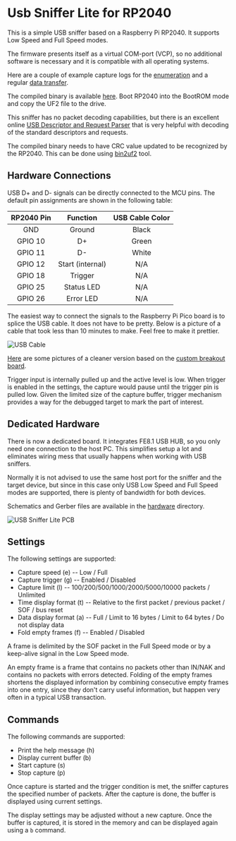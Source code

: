 # Usb Sniffer Lite for RP2040

This is a simple USB sniffer based on a Raspberry Pi RP2040. It supports Low Speed and
Full Speed modes.

The firmware presents itself as a virtual COM-port (VCP), so no additional software
is necessary and it is compatible with all operating systems.

Here are a couple of example capture logs for the [enumeration](doc/usb_fs_enumeration.txt)
and a regular [data transfer](doc/usb_fs_data.txt).

The compiled binary is available [here](bin/UsbSnifferLite.uf2). Boot RP2040 into
the BootROM mode and copy the UF2 file to the drive.

This sniffer has no packet decoding capabilities, but there is an excellent online
[USB Descriptor and Request Parser](https://eleccelerator.com/usbdescreqparser/)
that is very helpful with decoding of the standard descriptors and requests.

The compiled binary needs to have CRC value updated to be recognized by the RP2040.
This can be done using [bin2uf2](https://github.com/ataradov/tools/tree/master/bin2uf2) tool.

## Hardware Connections

USB D+ and D- signals can be directly connected to the MCU pins. The default
pin assignments are shown in the following table:

| RP2040 Pin | Function | USB Cable Color |
|:-------:|:----------------:|:-----:|
| GND     | Ground           | Black |
| GPIO 10 | D+               | Green |
| GPIO 11 | D-               | White |
| GPIO 12 | Start (internal) | N/A   |
| GPIO 18 | Trigger          | N/A   |
| GPIO 25 | Status LED       | N/A   |
| GPIO 26 | Error LED        | N/A   |

The easiest way to connect the signals to the Raspberry Pi Pico board is to splice
the USB cable. It does not have to be pretty. Below is a picture of a cable that
took less than 10 minutes to make. Feel free to make it prettier.

![USB Cable](doc/cable.jpg)

[Here](doc/Hardware.md) are some pictures of a cleaner version based on
the [custom breakout board](https://github.com/ataradov/breakout-boards/tree/master/rp2040).

Trigger input is internally pulled up and the active level is low. When trigger is
enabled in the settings, the capture would pause until the trigger pin is pulled low.
Given the limited size of the capture buffer, trigger mechanism provides a way for
the debugged target to mark the part of interest.

## Dedicated Hardware

There is now a dedicated board. It integrates FE8.1 USB HUB, so you only need one
connection to the host PC. This simplifies setup a lot and eliminates wiring mess
that usually happens when working with USB sniffers.

Normally it is not advised to use the same host port for the sniffer and the target device,
but since in this case only USB Low Speed and Full Speed modes are supported, there
is plenty of bandwidth for both devices.

Schematics and Gerber files are available in the [hardware](hardware/) directory.

![USB Sniffer Lite PCB](doc/usb-sniffer-lite.jpg)

## Settings

The following settings are supported:

* Capture speed (e) -- Low / Full
* Capture trigger (g) -- Enabled / Disabled
* Capture limit (l) -- 100/200/500/1000/2000/5000/10000 packets / Unlimited
* Time display format (t) -- Relative to the first packet / previous packet / SOF / bus reset
* Data display format (a) -- Full / Limit to 16 bytes / Limit to 64 bytes / Do not display data
* Fold empty frames (f) -- Enabled / Disabled

A frame is delimited by the SOF packet in the Full Speed mode or by a keep-alive signal in
the Low Speed mode.

An empty frame is a frame that contains no packets other than IN/NAK and contains no packets
with errors detected. Folding of the empty frames shortens the displayed information by
combining consecutive empty frames into one entry, since they don't carry useful information,
but happen very often in a typical USB transaction.

## Commands

The following commands are supported:

* Print the help message (h)
* Display current buffer (b)
* Start capture (s)
* Stop capture (p)

Once capture is started and the trigger condition is met, the sniffer captures the specified
number of packets. After the capture is done, the buffer is displayed using current settings.

The display settings may be adjusted without a new capture. Once the buffer is captured,
it is stored in the memory and can be displayed again using a `b` command.
